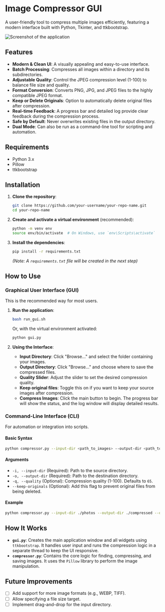 # Image Compressor GUI

A user-friendly tool to compress multiple images efficiently, featuring a modern interface built with Python, Tkinter, and ttkbootstrap.

![Screenshot of the application](https://i.imgur.com/YOUR_SCREENSHOT_URL.png)  <!-- Replace with a real screenshot URL -->

## Features

-   **Modern & Clean UI**: A visually appealing and easy-to-use interface.
-   **Batch Processing**: Compresses all images within a directory and its subdirectories.
-   **Adjustable Quality**: Control the JPEG compression level (1-100) to balance file size and quality.
-   **Format Conversion**: Converts PNG, JPG, and JPEG files to the highly compatible JPEG format.
-   **Keep or Delete Originals**: Option to automatically delete original files after compression.
-   **Real-time Feedback**: A progress bar and detailed log provide clear feedback during the compression process.
-   **Safe by Default**: Never overwrites existing files in the output directory.
-   **Dual Mode**: Can also be run as a command-line tool for scripting and automation.

## Requirements

-   Python 3.x
-   Pillow
-   ttkbootstrap

## Installation

1.  **Clone the repository**:
    ```bash
    git clone https://github.com/your-username/your-repo-name.git
    cd your-repo-name
    ```

2.  **Create and activate a virtual environment** (recommended):
    ```bash
    python -m venv env
    source env/bin/activate  # On Windows, use `env\Scripts\activate`
    ```

3.  **Install the dependencies**:
    ```bash
    pip install -r requirements.txt
    ```
    *(Note: A `requirements.txt` file will be created in the next step)*

## How to Use

### Graphical User Interface (GUI)

This is the recommended way for most users.

1.  **Run the application**:
    ```bash
    bash run_gui.sh
    ```
    Or, with the virtual environment activated:
    ```bash
    python gui.py
    ```

2.  **Using the Interface**:
    -   **Input Directory**: Click "Browse..." and select the folder containing your images.
    -   **Output Directory**: Click "Browse..." and choose where to save the compressed files.
    -   **Quality Slider**: Adjust the slider to set the desired compression quality.
    -   **Keep original files**: Toggle this on if you want to keep your source images after compression.
    -   **Compress Images**: Click the main button to begin. The progress bar will show the status, and the log window will display detailed results.

### Command-Line Interface (CLI)

For automation or integration into scripts.

#### Basic Syntax

```bash
python compressor.py --input-dir <path_to_images> --output-dir <path_to_compressed>
```

#### Arguments

-   `-i, --input-dir` (Required): Path to the source directory.
-   `-o, --output-dir` (Required): Path to the destination directory.
-   `-q, --quality` (Optional): Compression quality (1-100). Defaults to `65`.
-   `--keep-originals` (Optional): Add this flag to prevent original files from being deleted.

#### Example

```bash
python compressor.py --input-dir ./photos --output-dir ./compressed --quality 80 --keep-originals
```

## How It Works

-   **`gui.py`**: Creates the main application window and all widgets using `ttkbootstrap`. It handles user input and runs the compression logic in a separate thread to keep the UI responsive.
-   **`compressor.py`**: Contains the core logic for finding, compressing, and saving images. It uses the `Pillow` library to perform the image manipulation.

## Future Improvements

-   [ ] Add support for more image formats (e.g., WEBP, TIFF).
-   [ ] Allow specifying a file size target.
-   [ ] Implement drag-and-drop for the input directory.
